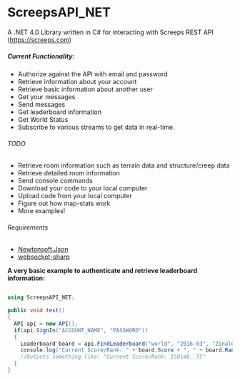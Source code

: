 # ScreepsAPI_NET

A .NET 4.0 Library written in C# for interacting with Screeps REST API (https://screeps.com)

##### Current Functionality:
* Authorize against the API with email and password
* Retrieve information about your account
* Retrieve basic information about another user
* Get your messages
* Send messages
* Get leaderboard information
* Get World Status
* Subscribe to various streams to get data in real-time.

###### TODO
* Retrieve room information such as terrain data and structure/creep data
* Retrieve detailed room information
* Send console commands
* Download your code to your local computer
* Upload code from your local computer
* Figure out how map-stats work
* More examples!

###### Requirements
* [Newtonsoft.Json](https://github.com/JamesNK/Newtonsoft.Json)
* [websocket-sharp](https://github.com/sta/websocket-sharp)

**A very basic example to authenticate and retrieve leaderboard information:**

```c#

using ScreepsAPI_NET;

public void test()
{
  API api = new API();
  if(api.SignIn("ACCOUNT_NAME", "PASSWORD"))
  {
    Leaderboard board = api.FindLeaderboard("world", "2016-03", "Zinal001");
    console.log("Current Score/Rank: " + board.Score + ", " + board.Rank);
    //Outputs something like: "Current Score/Rank: 158148, 75"
  }
}

```
